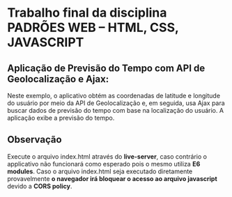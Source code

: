 # Trabalho final da disciplina **PADRÕES WEB – HTML, CSS, JAVASCRIPT**

## Aplicação de Previsão do Tempo com API de Geolocalização e Ajax:

Neste exemplo, o aplicativo obtém as coordenadas de latitude e longitude do usuário por meio da API de Geolocalização e, em seguida, usa Ajax para buscar dados de previsão do tempo com base na localização do usuário. A aplicação exibe a previsão do tempo.

## Observação

Execute o arquivo index.html através do **live-server**, caso contrário o applicativo não funcionará como esperado pois o mesmo utiliza **E6 modules**. Caso o arquivo index.html seja executado diretamente provavelmente **o navegador irá bloquear o acesso ao arquivo javascript** devido a **CORS policy**.
